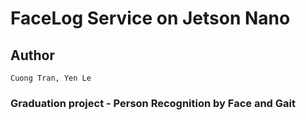 # FaceLog Service on Jetson Nano

## Author
```Cuong Tran, Yen Le```  

### Graduation project - Person Recognition by Face and Gait
